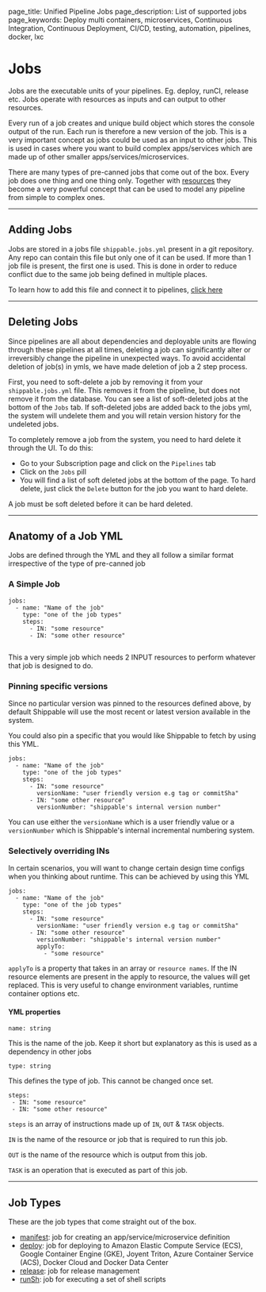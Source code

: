 page_title: Unified Pipeline Jobs
page_description: List of supported jobs
page_keywords: Deploy multi containers, microservices, Continuous Integration, Continuous Deployment, CI/CD, testing, automation, pipelines, docker, lxc

# Jobs
Jobs are the executable units of your pipelines. Eg. deploy, runCI, release etc. 
Jobs operate with resources as inputs and can output to other resources. 

Every run of a job creates and unique build object which stores the console 
output of the run. Each run is therefore a new version of the job. This is a very 
important concept as jobs could be used as an input to other jobs. This is used
in cases where you want to build complex apps/services which are made up of other
smaller apps/services/microservices. 

There are many types of pre-canned jobs that come out of the box. Every job does
one thing and one thing only. Together with [resources](../resources/overview/) they become 
a very powerful concept that can be used to model any pipeline from simple to 
complex ones. 

---
## Adding Jobs
Jobs are stored in a jobs file `shippable.jobs.yml` present in a git 
repository. Any repo can contain this file but only one of it can be used. If 
more than 1 job file is present, the first one is used. This is done in order
to reduce conflict due to the same job being defined in multiple places.

To learn how to add this file and connect it to pipelines, 
[click here](../../tutorials/how_to_add_syncRepos)

---

## Deleting Jobs
Since pipelines are all about dependencies and deployable units are flowing through these pipelines at all times, deleting a job can significantly alter or irreversibly change the pipeline in unexpected ways. To avoid accidental deletion of job(s) in ymls, we have made deletion of job a 2 step process. 

First, you need to soft-delete a job by removing it from your `shippable.jobs.yml` file. This removes it from the pipeline, but does not remove it from the database. You can see a list of soft-deleted jobs at the bottom of the `Jobs` tab. If soft-deleted jobs are added back to the jobs yml, the system will undelete them and you will retain version history for the undeleted jobs. 

To completely remove a job from the system, you need to hard delete it through the UI. To do this:

* Go to your Subscription page and click on the `Pipelines` tab
* Click on the `Jobs` pill
* You will find a list of soft deleted jobs at the bottom of the page. To hard delete, just click the `Delete` button for the job you want to hard delete.

A job must be soft deleted before it can be hard deleted.

---

## Anatomy of a Job YML 
Jobs are defined through the YML and they all follow a similar format irrespective
of the type of pre-canned job

### A Simple Job
```
jobs:
  - name: "Name of the job"
    type: "one of the job types"
    steps:
      - IN: "some resource"
      - IN: "some other resource"
      
```
This a very simple job which needs 2 INPUT resources to perform whatever that 
job is designed to do. 

### Pinning specific versions
Since no particular version was pinned to the resources defined above, by default
Shippable will use the most recent or latest version available in the system. 

You could also pin a specific that you would like Shippable to fetch by using this
YML.
```
jobs:
  - name: "Name of the job"
    type: "one of the job types"
    steps:
      - IN: "some resource"
        versionName: "user friendly version e.g tag or commitSha"
      - IN: "some other resource"
        versionNumber: "shippable's internal version number"
```
You can use either the `versionName` which is a user friendly value or a `versionNumber`
which is Shippable's internal incremental numbering system.

### Selectively overriding INs
In certain scenarios, you will want to change certain design time configs when
you thinking about runtime. This can be achieved by using this YML
```
jobs:
  - name: "Name of the job"
    type: "one of the job types"
    steps:
      - IN: "some resource"
        versionName: "user friendly version e.g tag or commitSha"
      - IN: "some other resource"
        versionNumber: "shippable's internal version number"
        applyTo:
          - "some resource"
```
`applyTo` is a property that takes in an array or `resource names`. If the 
IN resource elements are present in the apply to resource, the values will get 
replaced. This is very useful to change environment variables, runtime container
options etc.

#### YML properties
```
name: string
```
This is the name of the job. Keep it short but explanatory as this
is used as a dependency in other jobs

```
type: string
```
This defines the type of job. This cannot be changed once set. 

```
steps:
 - IN: "some resource"
 - IN: "some other resource"
```
`steps` is an array of instructions made up of `IN`, `OUT` & `TASK` objects.

`IN` is the name of the resource or job that is required to run this job.

`OUT` is the name of the resource which is output from this job.

`TASK` is an operation that is executed as part of this job.

---
## Job Types
These are the job types that come straight out of the box.

- [manifest](manifest/): job for creating an app/service/microservice definition
- [deploy](deploy/): job for deploying to Amazon Elastic Compute Service (ECS), Google Container Engine (GKE), Joyent Triton, Azure Container Service (ACS), Docker Cloud and Docker Data Center
- [release](release/): job for release management
- [runSh](runSh/): job for executing a set of shell scripts

